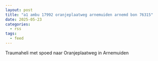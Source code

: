 ```yaml
---
layout: post
title: "a1 ambu 17992 oranjeplaatweg arnemuiden arnemd bon 76315"
date: 2025-05-23
categories: 
  - rss
tags: 
  - feed
---
```


Traumaheli met spoed naar Oranjeplaatweg in Arnemuiden
